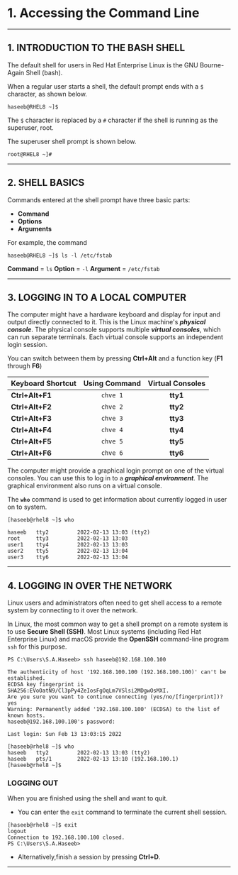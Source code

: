 # 1. Accessing the Command Line
___

## 1. INTRODUCTION TO THE BASH SHELL

The default shell for users in Red Hat Enterprise Linux is the GNU Bourne-Again Shell (bash).

When a regular user starts a shell, the default prompt ends with a `$` character,  as shown below.

```
haseeb@RHEL8 ~]$
```

The `$` character is replaced by a `#` character if the shell is running as the superuser, root.

The superuser shell prompt is shown below.
```
root@RHEL8 ~]#
```
___

## 2. SHELL BASICS

Commands entered at the shell prompt have three basic parts:

* **Command**
* **Options**
* **Arguments**

For example, the command 
```
haseeb@RHEL8 ~]$ ls -l /etc/fstab
```
**Command**	= `ls`
**Option**		= `-l`
**Argument** = `/etc/fstab`
___
## 3. LOGGING IN TO A LOCAL COMPUTER

The computer might have a hardware keyboard and display for input and output directly connected to it. This is the Linux machine's ***physical console***. The physical console supports multiple ***virtual consoles***, which can run separate terminals. Each virtual console supports an independent login session.

You can switch between them by pressing **Ctrl+Alt** and a function key (**F1** through **F6**)

| Keyboard Shortcut |Using Command		| Virtual Consoles  |
| ----------------- |:------------:  |:---------------:  | 
| **Ctrl+Alt+F1**   | `chve 1`				| **tty1**						|
| **Ctrl+Alt+F2**   | `chve 2`				| **tty2**						|
| **Ctrl+Alt+F3**   | `chve 3`				| **tty3**						|
| **Ctrl+Alt+F4**   | `chve 4`				| **tty4**						|
| **Ctrl+Alt+F5**   | `chve 5`				| **tty5**						|
| **Ctrl+Alt+F6**   | `chve 6`				| **tty6**						|

The computer might provide a graphical login prompt on one of the virtual consoles. You can use this to log in to a ***graphical environment***. The graphical environment also runs on a virtual console.

The **`who`** command is used to get information about currently logged in user on to system.

```
[haseeb@rhel8 ~]$ who

haseeb   tty2         2022-02-13 13:03 (tty2)
root     tty3         2022-02-13 13:03
user1    tty4         2022-02-13 13:03
user2    tty5         2022-02-13 13:04
user3    tty6         2022-02-13 13:04
```
___
## 4. LOGGING IN OVER THE NETWORK

Linux users and administrators often need to get shell access to a remote system by connecting to it over the network.

In Linux, the most common way to get a shell prompt on a remote system is to use **Secure Shell (SSH)**. Most Linux systems (including Red Hat Enterprise Linux) and macOS provide the **OpenSSH** command-line program `ssh` for this purpose.

```
PS C:\Users\S.A.Haseeb> ssh haseeb@192.168.100.100

The authenticity of host '192.168.100.100 (192.168.100.100)' can't be established.
ECDSA key fingerprint is SHA256:EVoOatN9/Cl3pPy4ZeIosFgOqLm7VSlsi2MDgwOsMXI.
Are you sure you want to continue connecting (yes/no/[fingerprint])? yes
Warning: Permanently added '192.168.100.100' (ECDSA) to the list of known hosts.
haseeb@192.168.100.100's password:

Last login: Sun Feb 13 13:03:15 2022

[haseeb@rhel8 ~]$ who
haseeb   tty2         2022-02-13 13:03 (tty2)
haseeb   pts/1        2022-02-13 13:10 (192.168.100.1)
[haseeb@rhel8 ~]$
```

### LOGGING OUT
When you are finished using the shell and want to quit.
* You can enter the `exit` command to terminate the current shell session. 
```
[haseeb@rhel8 ~]$ exit
logout
Connection to 192.168.100.100 closed.
PS C:\Users\S.A.Haseeb>
```
* Alternatively,finish a session by pressing **Ctrl+D**.
___
